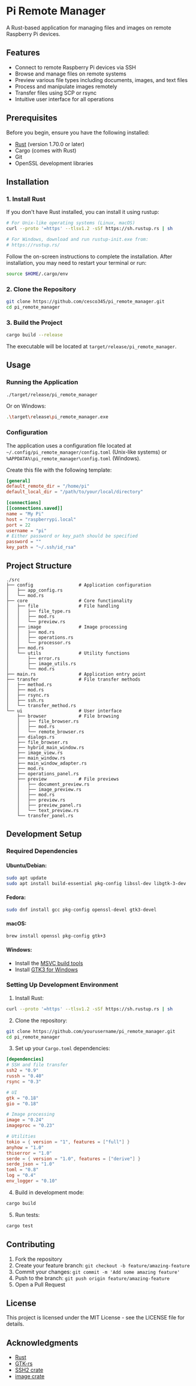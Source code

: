 # Pi Remote Manager

A Rust-based application for managing files and images on remote Raspberry Pi devices.

## Features

- Connect to remote Raspberry Pi devices via SSH
- Browse and manage files on remote systems
- Preview various file types including documents, images, and text files
- Process and manipulate images remotely
- Transfer files using SCP or rsync
- Intuitive user interface for all operations

## Prerequisites

Before you begin, ensure you have the following installed:

- [Rust](https://www.rust-lang.org/tools/install) (version 1.70.0 or later)
- Cargo (comes with Rust)
- Git
- OpenSSL development libraries

## Installation

### 1. Install Rust

If you don't have Rust installed, you can install it using rustup:

```bash
# For Unix-like operating systems (Linux, macOS)
curl --proto '=https' --tlsv1.2 -sSf https://sh.rustup.rs | sh

# For Windows, download and run rustup-init.exe from:
# https://rustup.rs/
```

Follow the on-screen instructions to complete the installation. After installation, you may need to restart your terminal or run:

```bash
source $HOME/.cargo/env
```

### 2. Clone the Repository

```bash
git clone https://github.com/cesco345/pi_remote_manager.git
cd pi_remote_manager
```

### 3. Build the Project

```bash
cargo build --release
```

The executable will be located at `target/release/pi_remote_manager`.

## Usage

### Running the Application

```bash
./target/release/pi_remote_manager
```

Or on Windows:

```bash
.\target\release\pi_remote_manager.exe
```

### Configuration

The application uses a configuration file located at `~/.config/pi_remote_manager/config.toml` (Unix-like systems) or `%APPDATA%\pi_remote_manager\config.toml` (Windows).

Create this file with the following template:

```toml
[general]
default_remote_dir = "/home/pi"
default_local_dir = "/path/to/your/local/directory"

[connections]
[[connections.saved]]
name = "My Pi"
host = "raspberrypi.local"
port = 22
username = "pi"
# Either password or key_path should be specified
password = ""
key_path = "~/.ssh/id_rsa"
```

## Project Structure

```
./src
├── config                 # Application configuration
│   ├── app_config.rs
│   └── mod.rs
├── core                   # Core functionality
│   ├── file               # File handling
│   │   ├── file_type.rs
│   │   ├── mod.rs
│   │   └── preview.rs
│   ├── image              # Image processing
│   │   ├── mod.rs
│   │   ├── operations.rs
│   │   └── processor.rs
│   ├── mod.rs
│   └── utils              # Utility functions
│       ├── error.rs
│       ├── image_utils.rs
│       └── mod.rs
├── main.rs                # Application entry point
├── transfer               # File transfer methods
│   ├── method.rs
│   ├── mod.rs
│   ├── rsync.rs
│   ├── ssh.rs
│   └── transfer_method.rs
└── ui                     # User interface
    ├── browser            # File browsing
    │   ├── file_browser.rs
    │   ├── mod.rs
    │   └── remote_browser.rs
    ├── dialogs.rs
    ├── file_browser.rs
    ├── hybrid_main_window.rs
    ├── image_view.rs
    ├── main_window.rs
    ├── main_window_adapter.rs
    ├── mod.rs
    ├── operations_panel.rs
    ├── preview            # File previews
    │   ├── document_preview.rs
    │   ├── image_preview.rs
    │   ├── mod.rs
    │   ├── preview.rs
    │   ├── preview_panel.rs
    │   └── text_preview.rs
    └── transfer_panel.rs
```

## Development Setup

### Required Dependencies

#### Ubuntu/Debian:

```bash
sudo apt update
sudo apt install build-essential pkg-config libssl-dev libgtk-3-dev
```

#### Fedora:

```bash
sudo dnf install gcc pkg-config openssl-devel gtk3-devel
```

#### macOS:

```bash
brew install openssl pkg-config gtk+3
```

#### Windows:

- Install the [MSVC build tools](https://visualstudio.microsoft.com/visual-cpp-build-tools/)
- Install [GTK3 for Windows](https://www.gtk.org/docs/installations/windows/)

### Setting Up Development Environment

1. Install Rust:

```bash
curl --proto '=https' --tlsv1.2 -sSf https://sh.rustup.rs | sh
```

2. Clone the repository:

```bash
git clone https://github.com/yourusername/pi_remote_manager.git
cd pi_remote_manager
```

3. Set up your `Cargo.toml` dependencies:

```toml
[dependencies]
# SSH and file transfer
ssh2 = "0.9"
russh = "0.40"
rsync = "0.3"

# UI
gtk = "0.18"
gio = "0.18"

# Image processing
image = "0.24"
imageproc = "0.23"

# Utilities
tokio = { version = "1", features = ["full"] }
anyhow = "1.0"
thiserror = "1.0"
serde = { version = "1.0", features = ["derive"] }
serde_json = "1.0"
toml = "0.8"
log = "0.4"
env_logger = "0.10"
```

4. Build in development mode:

```bash
cargo build
```

5. Run tests:

```bash
cargo test
```

## Contributing

1. Fork the repository
2. Create your feature branch: `git checkout -b feature/amazing-feature`
3. Commit your changes: `git commit -m 'Add some amazing feature'`
4. Push to the branch: `git push origin feature/amazing-feature`
5. Open a Pull Request

## License

This project is licensed under the MIT License - see the LICENSE file for details.

## Acknowledgments

- [Rust](https://www.rust-lang.org/)
- [GTK-rs](https://gtk-rs.org/)
- [SSH2 crate](https://docs.rs/ssh2/latest/ssh2/)
- [image crate](https://docs.rs/image/latest/image/)
